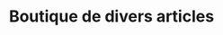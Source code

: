 ---
title: "Boutique de divers articles"
url: /songoya-marche/boutique-de-divers-articles-4/
shop: commodité
---